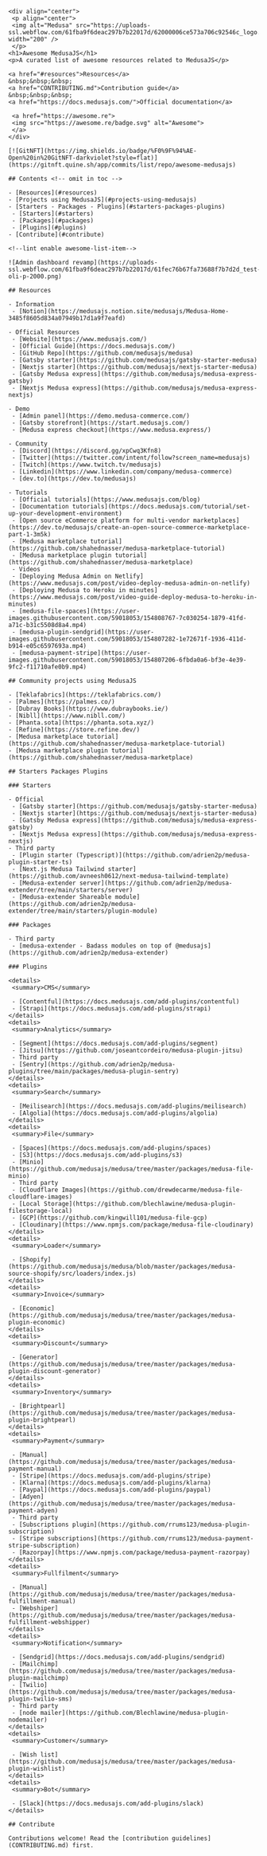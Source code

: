 <!--lint disable awesome-list-item-->
	<div align="center">
	 <p align="center">
	 <img alt="Medusa" src="https://uploads-ssl.webflow.com/61fba9f6deac297b7b22017d/62000006ce573a706c92546c_logo.svg" width="200" />
	 </p>
	<h1>Awesome MedusaJS</h1>
	<p>A curated list of awesome resources related to MedusaJS</p>
	 
	<a href="#resources">Resources</a>
	&nbsp;&nbsp;&nbsp;
	<a href="CONTRIBUTING.md">Contribution guide</a>
	&nbsp;&nbsp;&nbsp;
	<a href="https://docs.medusajs.com/">Official documentation</a>
	 
	 <a href="https://awesome.re">
	 <img src="https://awesome.re/badge.svg" alt="Awesome">
	 </a>
	</div>
	 
	[![GitNFT](https://img.shields.io/badge/%F0%9F%94%AE-Open%20in%20GitNFT-darkviolet?style=flat)](https://gitnft.quine.sh/app/commits/list/repo/awesome-medusajs)
	 
	## Contents <!-- omit in toc -->
	 
	- [Resources](#resources)
	- [Projects using MedusaJS](#projects-using-medusajs)
	- [Starters - Packages - Plugins](#starters-packages-plugins)
	 - [Starters](#starters)
	 - [Packages](#packages)
	 - [Plugins](#plugins)
	- [Contribute](#contribute)
	 
	<!--lint enable awesome-list-item-->
	 
	![Admin dashboard revamp](https://uploads-ssl.webflow.com/61fba9f6deac297b7b22017d/61fec76b67fa73688f7b7d2d_test-oli-p-2000.png)
	 
	## Resources
	 
	- Information
	 - [Notion](https://medusajs.notion.site/medusajs/Medusa-Home-3485f8605d834a07949b17d1a9f7eafd)
	 
	- Official Resources
	 - [Website](https://www.medusajs.com/)
	 - [Official Guide](https://docs.medusajs.com/)
	 - [GitHub Repo](https://github.com/medusajs/medusa)
	 - [Gatsby starter](https://github.com/medusajs/gatsby-starter-medusa)
	 - [Nextjs starter](https://github.com/medusajs/nextjs-starter-medusa)
	 - [Gatsby Medusa express](https://github.com/medusajs/medusa-express-gatsby)
	 - [Nextjs Medusa express](https://github.com/medusajs/medusa-express-nextjs)
	 
	- Demo
	 - [Admin panel](https://demo.medusa-commerce.com/)
	 - [Gatsby storefront](https://start.medusajs.com/)
	 - [Medusa express checkout](https://www.medusa.express/)
	 
	- Community
	 - [Discord](https://discord.gg/xpCwq3Kfn8)
	 - [Twitter](https://twitter.com/intent/follow?screen_name=medusajs)
	 - [Twitch](https://www.twitch.tv/medusajs)
	 - [Linkedin](https://www.linkedin.com/company/medusa-commerce)
	 - [dev.to](https://dev.to/medusajs)
	 
	- Tutorials
	 - [Official tutorials](https://www.medusajs.com/blog)
	 - [Documentation tutorials](https://docs.medusajs.com/tutorial/set-up-your-development-environment)
	 - [Open source eCommerce platform for multi-vendor marketplaces](https://dev.to/medusajs/create-an-open-source-commerce-marketplace-part-1-3m5k) 
	 - [Medusa marketplace tutorial](https://github.com/shahednasser/medusa-marketplace-tutorial)
	 - [Medusa marketplace plugin tutorial](https://github.com/shahednasser/medusa-marketplace)
	 - Videos
	 - [Deploying Medusa Admin on Netlify](https://www.medusajs.com/post/video-deploy-medusa-admin-on-netlify)
	 - [Deploying Medusa to Heroku in minutes](https://www.medusajs.com/post/video-guide-deploy-medusa-to-heroku-in-minutes)
	 - [medusa-file-spaces](https://user-images.githubusercontent.com/59018053/154808767-7c030254-1879-41fd-a71c-b31c5508d8a4.mp4)
	 - [medusa-plugin-sendgrid](https://user-images.githubusercontent.com/59018053/154807282-1e72671f-1936-411d-b914-e05c6597693a.mp4)
	 - [medusa-payment-stripe](https://user-images.githubusercontent.com/59018053/154807206-6fbda0a6-bf3e-4e39-9fc2-f11710afe0b9.mp4)
	 
	## Community projects using MedusaJS
	 
	- [Teklafabrics](https://teklafabrics.com/)
	- [Palmes](https://palmes.co/)
	- [Dubray Books](https://www.dubraybooks.ie/)
	- [Nibll](https://www.nibll.com/)
	- [Phanta.sota](https://phanta.sota.xyz/)
	- [Refine](https://store.refine.dev/)
	- [Medusa marketplace tutorial](https://github.com/shahednasser/medusa-marketplace-tutorial)
	- [Medusa marketplace plugin tutorial](https://github.com/shahednasser/medusa-marketplace)
	 
	## Starters Packages Plugins
	 
	### Starters
	 
	- Official
	 - [Gatsby starter](https://github.com/medusajs/gatsby-starter-medusa)
	 - [Nextjs starter](https://github.com/medusajs/nextjs-starter-medusa)
	 - [Gatsby Medusa express](https://github.com/medusajs/medusa-express-gatsby)
	 - [Nextjs Medusa express](https://github.com/medusajs/medusa-express-nextjs)
	- Third party
	 - [Plugin starter (Typescript)](https://github.com/adrien2p/medusa-plugin-starter-ts)
	 - [Next.js Medusa Tailwind starter](https://github.com/avneesh0612/next-medusa-tailwind-template)
	 - [Medusa-extender server](https://github.com/adrien2p/medusa-extender/tree/main/starters/server)
	 - [Medusa-extender Shareable module](https://github.com/adrien2p/medusa-extender/tree/main/starters/plugin-module)
	 
	### Packages
	 
	- Third party
	 - [medusa-extender - Badass modules on top of @medusajs](https://github.com/adrien2p/medusa-extender)
	 
	### Plugins
	 
	<details>
	 <summary>CMS</summary>
	 
	 - [Contentful](https://docs.medusajs.com/add-plugins/contentful)
	 - [Strapi](https://docs.medusajs.com/add-plugins/strapi)
	</details>
	<details>
	 <summary>Analytics</summary>
	 
	 - [Segment](https://docs.medusajs.com/add-plugins/segment)
	 - [Jitsu](https://github.com/joseantcordeiro/medusa-plugin-jitsu)
	 - Third party
	 - [Sentry](https://github.com/adrien2p/medusa-plugins/tree/main/packages/medusa-plugin-sentry)
	</details>
	<details>
	 <summary>Search</summary>
	 
	 - [Meilisearch](https://docs.medusajs.com/add-plugins/meilisearch)
	 - [Algolia](https://docs.medusajs.com/add-plugins/algolia)
	</details>
	<details>
	 <summary>File</summary>
	 
	 - [Spaces](https://docs.medusajs.com/add-plugins/spaces)
	 - [S3](https://docs.medusajs.com/add-plugins/s3)
	 - [Minio](https://github.com/medusajs/medusa/tree/master/packages/medusa-file-minio)
	 - Third party
	 - [Cloudflare Images](https://github.com/drewdecarme/medusa-file-cloudflare-images)
	 - [Local Storage](https://github.com/blechlawine/medusa-plugin-filestorage-local)
	 - [GCP](https://github.com/kingwill101/medusa-file-gcp)
	 - [Cloudinary](https://www.npmjs.com/package/medusa-file-cloudinary)
	</details>
	<details>
	 <summary>Loader</summary>
	 
	 - [Shopify](https://github.com/medusajs/medusa/blob/master/packages/medusa-source-shopify/src/loaders/index.js)
	</details>
	<details>
	 <summary>Invoice</summary>
	 
	 - [Economic](https://github.com/medusajs/medusa/tree/master/packages/medusa-plugin-economic)
	</details>
	<details>
	 <summary>Discount</summary>
	 
	 - [Generator](https://github.com/medusajs/medusa/tree/master/packages/medusa-plugin-discount-generator)
	</details>
	<details>
	 <summary>Inventory</summary>
	 
	 - [Brightpearl](https://github.com/medusajs/medusa/tree/master/packages/medusa-plugin-brightpearl)
	</details>
	<details>
	 <summary>Payment</summary>
	 
	 - [Manual](https://github.com/medusajs/medusa/tree/master/packages/medusa-payment-manual)
	 - [Stripe](https://docs.medusajs.com/add-plugins/stripe)
	 - [Klarna](https://docs.medusajs.com/add-plugins/klarna)
	 - [Paypal](https://docs.medusajs.com/add-plugins/paypal)
	 - [Adyen](https://github.com/medusajs/medusa/tree/master/packages/medusa-payment-adyen)
	 - Third party
	 - [Subscriptions plugin](https://github.com/rrums123/medusa-plugin-subscription)
	 - [Stripe subscriptions](https://github.com/rrums123/medusa-payment-stripe-subscription)
	 - [Razorpay](https://www.npmjs.com/package/medusa-payment-razorpay)
	</details>
	<details>
	 <summary>Fullfilment</summary>
	 
	 - [Manual](https://github.com/medusajs/medusa/tree/master/packages/medusa-fulfillment-manual)
	 - [Webshiper](https://github.com/medusajs/medusa/tree/master/packages/medusa-fulfillment-webshipper)
	</details>
	<details>
	 <summary>Notification</summary>
	 
	 - [Sendgrid](https://docs.medusajs.com/add-plugins/sendgrid)
	 - [Mailchimp](https://github.com/medusajs/medusa/tree/master/packages/medusa-plugin-mailchimp)
	 - [Twilio](https://github.com/medusajs/medusa/tree/master/packages/medusa-plugin-twilio-sms)
	 - Third party
	 - [node mailer](https://github.com/Blechlawine/medusa-plugin-nodemailer)
	</details>
	<details>
	 <summary>Customer</summary>
	 
	 - [Wish list](https://github.com/medusajs/medusa/tree/master/packages/medusa-plugin-wishlist)
	</details>
	<details>
	 <summary>Bot</summary>
	 
	 - [Slack](https://docs.medusajs.com/add-plugins/slack)
	</details>
	 
	## Contribute
	 
	Contributions welcome! Read the [contribution guidelines](CONTRIBUTING.md) first.
